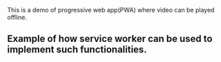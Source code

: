 This is a demo of progressive web app(PWA) where video can be played offline. 
## Example of how service worker can be used to implement such functionalities.
